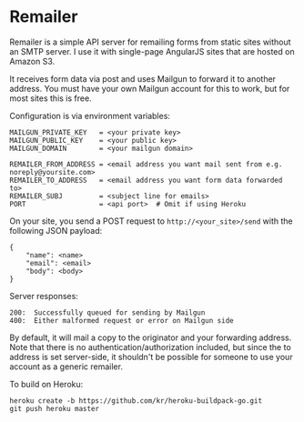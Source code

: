 Remailer
===

Remailer is a simple API server for remailing forms from static sites without an SMTP server.  I use it with single-page AngularJS sites that are hosted on Amazon S3.

It receives form data via post and uses Mailgun to forward it to another address.  You must have your own Mailgun account for this to work, but for most sites this is free.

Configuration is via environment variables:

```
MAILGUN_PRIVATE_KEY   = <your private key>
MAILGUN_PUBLIC_KEY    = <your public key>
MAILGUN_DOMAIN        = <your mailgun domain>

REMAILER_FROM_ADDRESS = <email address you want mail sent from e.g. noreply@yoursite.com>
REMAILER_TO_ADDRESS   = <email address you want form data forwarded to>
REMAILER_SUBJ         = <subject line for emails>
PORT                  = <api port>  # Omit if using Heroku
```

On your site, you send a POST request to `http://<your_site>/send` with the following JSON payload:
```
{
	"name": <name>
	"email": <email>
	"body": <body>
}
```

Server responses:
```
200:  Successfully queued for sending by Mailgun
400:  Either malformed request or error on Mailgun side
```

By default, it will mail a copy to the originator and your forwarding address.  Note that there is no authentication/authorization included, but since the to address is set server-side, it shouldn't be possible for someone to use your account as a generic remailer.

To build on Heroku:
```
heroku create -b https://github.com/kr/heroku-buildpack-go.git
git push heroku master
```